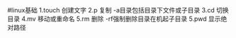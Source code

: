 #linux基础
1.touch 创建文字
2.p 复制 -a目录包括目录下文件或子目录
3.cd 切换目录
4.mv 移动或重命名
5.rm 删除 -rf强制删除目录在机起子目录
5.pwd 显示绝对路径


